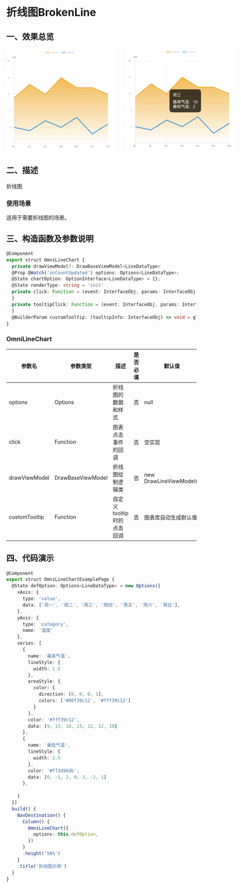# 折线图BrokenLine

## 一、效果总览

<div style="display: flex; gap: 30px; justify-content: flex-start;">
    <img src="../../image/broken_line_0.png">
    <img src="../../image/broken_line_1.png">
</div>

## 二、描述
折线图

### 使用场景
适用于需要折线图的场景。

## 三、构造函数及参数说明
```typescript
@Component
export struct OmniLineChart {
  private drawViewModel?: DrawBaseViewModel<LineDataType>
  @Prop @Watch('onCountUpdated') options: Options<LineDataType>;
  @State chartOption: OptionInterface<LineDataType> = {};
  @State renderType: string = 'init'
  private click: Function = (event: InterfaceObj, params: InterfaceObj) => {
  }
  private tooltipClick: Function = (event: InterfaceObj, params: InterfaceObj) => {
  }
  @BuilderParam customTooltip: (tooltipInfo: InterfaceObj) => void = globalBuilder
}  

```

### OmniLineChart

| 参数名               | 参数类型                               | 描述                          | 是否必填 | 默认值      |
|-------------------|------------------------------------|-----------------------------|------|----------|
| options       |  Options                  | 折线图的数据和样式     | 否    |  null   |
| click        | Function                         | 图表点击事件的回调 | 否    | 空实现   |
| drawViewModel       | DrawBaseViewModel            | 折线图绘制逻辑类 | 否    | new DrawLineViewModel()   |
| customTooltip       | Function            | 自定义tooltip时的点击回调 | 否    | 图表库自动生成默认值   |


## 四、代码演示

``` typescript
@Component
export struct OmniLineChartExamplePage {
  @State defOption: Options<LineDataType> = new Options({
    xAxis: {
      type: 'value',
      data: ['周一', '周二', '周三', '周四', '周五', '周六', '周日'],
    },
    yAxis: {
      type: 'category',
      name: '温度'
    },
    series: [
      {
        name: '最高气温',
        lineStyle: {
          width: 1.5
        },
        areaStyle: {
          color: {
            direction: [0, 0, 0, 1],
            colors: ['#00f39c12', '#fff39c12']
          }
        },
        color: '#fff39c12',
        data: [9, 13, 10, 15, 12, 12, 10]
      },
      {
        name: '最低气温',
        lineStyle: {
          width: 2.5
        },
        color: '#ff3498db',
        data: [0, -1, 2, 0, 3, -2, 1]
      },

    ]
  })
  build() {
    NavDestination() {
      Column() {
        OmniLineChart({
          options: this.defOption,
        })
      }
      .height('50%')
    }
    .title('折线图示例')
  }
}

```